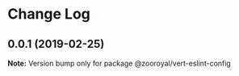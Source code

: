 # Change Log

## 0.0.1 (2019-02-25)

**Note:** Version bump only for package @zooroyal/vert-eslint-config
